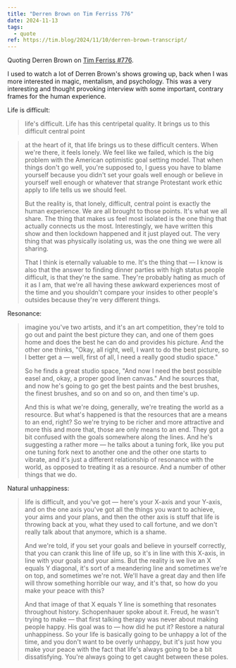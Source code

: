 ```yaml
---
title: "Derren Brown on Tim Ferriss 776"
date: 2024-11-13
tags:
  - quote
ref: https://tim.blog/2024/11/10/derren-brown-transcript/
---
```



Quoting Derren Brown on [Tim Ferriss #776](https://tim.blog/2024/11/10/derren-brown-transcript/).

I used to watch a lot of Derren Brown's shows growing up, back when I was more interested in magic, mentalism, and psychology. 
This was a very interesting and thought provoking interview with some important, contrary frames for the human experience. 

Life is difficult:

> life's difficult. Life has this centripetal quality. It brings us to this difficult central point

> at the heart of it, that life brings us to these difficult centers. When we're there, it feels lonely. We feel like we failed, which is the big problem with the American optimistic goal setting model. That when things don't go well, you're supposed to, I guess you have to blame yourself because you didn't set your goals well enough or believe in yourself well enough or whatever that strange Protestant work ethic apply to life tells us we should feel.
>
> But the reality is, that lonely, difficult, central point is exactly the human experience. We are all brought to those points. It's what we all share. The thing that makes us feel most isolated is the one thing that actually connects us the most. Interestingly, we have written this show and then lockdown happened and it just played out. The very thing that was physically isolating us, was the one thing we were all sharing. 
>
> That I think is eternally valuable to me. It's the thing that — I know is also that the answer to finding dinner parties with high status people difficult, is that they're the same. They're probably hating as much of it as I am, that we're all having these awkward experiences most of the time and you shouldn't compare your insides to other people's outsides because they're very different things.

Resonance:

> imagine you've two artists, and it's an art competition, they're told to go out and paint the best picture they can, and one of them goes home and does the best he can do and provides his picture. And the other one thinks, "Okay, all right, well, I want to do the best picture, so I better get a — well, first of all, I need a really good studio space."
> 
> So he finds a great studio space, "And now I need the best possible easel and, okay, a proper good linen canvas." And he sources that, and now he's going to go get the best paints and the best brushes, the finest brushes, and so on and so on, and then time's up.
> 
> And this is what we're doing, generally, we're treating the world as a resource. But what's happened is that the resources that are a means to an end, right? So we're trying to be richer and more attractive and more this and more that, those are only means to an end. They got a bit confused with the goals somewhere along the lines. And he's suggesting a rather more — he talks about a tuning fork, like you put one tuning fork next to another one and the other one starts to vibrate, and it's just a different relationship of resonance with the world, as opposed to treating it as a resource. And a number of other things that we do.

Natural unhappiness:

> life is difficult, and you've got — here's your X-axis and your Y-axis, and on the one axis you've got all the things you want to achieve, your aims and your plans, and then the other axis is stuff that life is throwing back at you, what they used to call fortune, and we don't really talk about that anymore, which is a shame.
>
> And we're told, if you set your goals and believe in yourself correctly, that you can crank this line of life up, so it's in line with this X-axis, in line with your goals and your aims. But the reality is we live an X equals Y diagonal, it's sort of a meandering line and sometimes we're on top, and sometimes we're not. We'll have a great day and then life will throw something horrible our way, and it's that, so how do you make your peace with this?
> 
> And that image of that X equals Y line is something that resonates throughout history. Schopenhauer spoke about it. Freud, he wasn't trying to make — that first talking therapy was never about making people happy. His goal was to — how did he put it? Restore a natural unhappiness. So your life is basically going to be unhappy a lot of the time, and you don't want to be overly unhappy, but it's just how you make your peace with the fact that life's always going to be a bit dissatisfying. You're always going to get caught between these poles.
